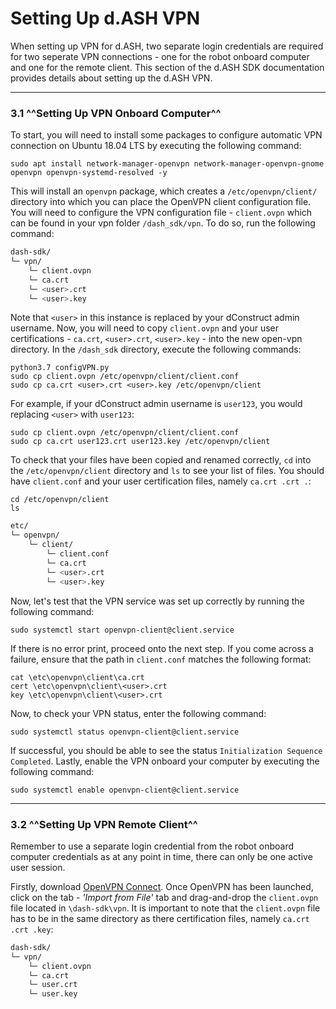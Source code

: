 # Setting Up d.ASH VPN

When setting up VPN for d.ASH, two separate login credentials are required for two seperate VPN connections - one for the robot onboard computer and one for the remote client. This section of the d.ASH SDK documentation provides details about setting up the d.ASH VPN. 

---

### 3.1 ^^Setting Up VPN Onboard Computer^^

To start, you will need to install some packages to configure automatic VPN connection on Ubuntu 18.04 LTS by executing the following command:

``` python3
sudo apt install network-manager-openvpn network-manager-openvpn-gnome openvpn openvpn-systemd-resolved -y
```

This will install an `openvpn` package, which creates a `/etc/openvpn/client/` directory into which you can place the OpenVPN client configuration file. You will need to configure the VPN configuration file - `client.ovpn` which can be found in your vpn folder `/dash_sdk/vpn`. To do so, run the following command:

``` sh
dash-sdk/
└─ vpn/
    └─ client.ovpn
    └─ ca.crt
    └─ <user>.crt
    └─ <user>.key
```
Note that `<user>` in this instance is replaced by your dConstruct admin username. Now, you will need to copy `client.ovpn` and your user certifications - `ca.crt`, `<user>.crt`, `<user>.key` - into the new open-vpn directory. In the `/dash_sdk` directory, execute the following commands:

``` python3
python3.7 configVPN.py
sudo cp client.ovpn /etc/openvpn/client/client.conf 
sudo cp ca.crt <user>.crt <user>.key /etc/openvpn/client
```

For example, if your dConstruct admin username is `user123`, you would replacing `<user>` with `user123`:

``` python3
sudo cp client.ovpn /etc/openvpn/client/client.conf 
sudo cp ca.crt user123.crt user123.key /etc/openvpn/client
```

To check that your files have been copied and renamed correctly, `cd` into the `/etc/openvpn/client` directory and `ls` to see your list of files. You should have `client.conf` and your user certification files, namely `ca.crt .crt .`:

``` python3
cd /etc/openvpn/client
ls
```
``` sh
etc/
└─ openvpn/
    └─ client/
        └─ client.conf
        └─ ca.crt
        └─ <user>.crt
        └─ <user>.key
```

Now, let's test that the VPN service was set up correctly by running the following command:
``` python3
sudo systemctl start openvpn-client@client.service
```

If there is no error print, proceed onto the next step. If you come across a failure, ensure that the path in `client.conf` matches the following format:

```python3
cat \etc\openvpn\client\ca.crt
cert \etc\openvpn\client\<user>.crt
key \etc\openvpn\client\<user>.crt
```

Now, to check your VPN status, enter the following command: 
``` python3 
sudo systemctl status openvpn-client@client.service
```
If successful, you should be able to see the status `Initialization Sequence Completed`. Lastly, enable the VPN onboard your computer by executing the following command: 

``` python3
sudo systemctl enable openvpn-client@client.service
```

---

### 3.2 ^^Setting Up VPN Remote Client^^

Remember to use a separate login credential from the robot onboard computer credentials as at any point in time, there can only be one active user session.

Firstly, download [OpenVPN Connect](https://openvpn.net/client-connect-vpn-for-windows/). Once OpenVPN has been launched, click on the tab - _'Import from File'_ tab and drag-and-drop the `client.ovpn` file located in `\dash-sdk\vpn`. It is important to note that the `client.ovpn` file has to be in the same directory as there certification files, namely `ca.crt .crt .key`:

``` sh
dash-sdk/
└─ vpn/
    └─ client.ovpn
    └─ ca.crt
    └─ user.crt
    └─ user.key
```